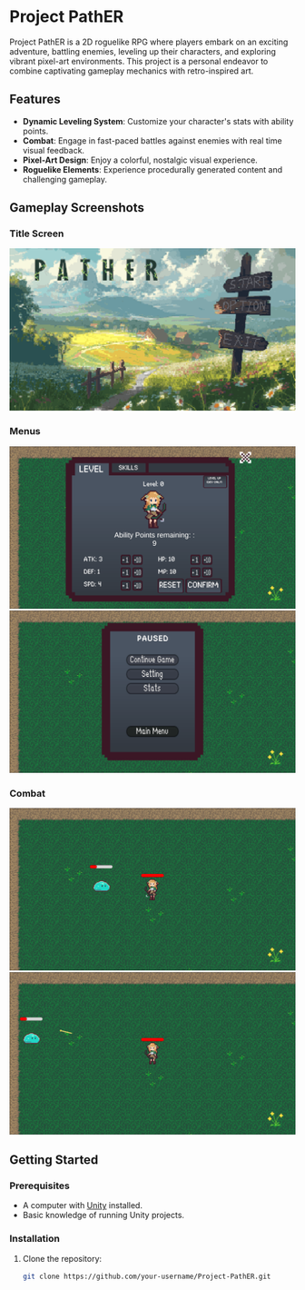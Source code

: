 # Project PathER

Project PathER is a 2D roguelike RPG where players embark on an exciting adventure, battling enemies, leveling up their characters, and exploring vibrant pixel-art environments. This project is a personal endeavor to combine captivating gameplay mechanics with retro-inspired art.

## Features
- **Dynamic Leveling System**: Customize your character's stats with ability points.
- **Combat**: Engage in fast-paced battles against enemies with real time visual feedback.
- **Pixel-Art Design**: Enjoy a colorful, nostalgic visual experience.
- **Roguelike Elements**: Experience procedurally generated content and challenging gameplay.

## Gameplay Screenshots

### Title Screen
![Title Screen](Gameplay/title.png)

### Menus
![Level Up System](Gameplay/1.png)
![Pause Menu](Gameplay/2.png)

### Combat
![Combat Gameplay 1](Gameplay/3.png)
![Combat Gameplay 2](Gameplay/4.png)

## Getting Started

### Prerequisites
- A computer with [Unity](https://unity.com/) installed.
- Basic knowledge of running Unity projects.

### Installation
1. Clone the repository:
   ```bash
   git clone https://github.com/your-username/Project-PathER.git
